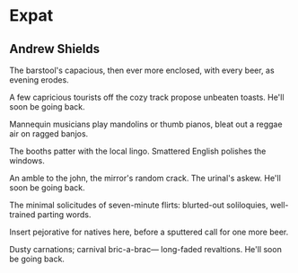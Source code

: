 # Expat
## Andrew Shields
The barstool's capacious, then ever more enclosed,
with every beer, as evening erodes.

A few capricious tourists off the cozy track
propose unbeaten toasts. He'll soon be going back.

Mannequin musicians play mandolins or thumb pianos,
bleat out a reggae air on ragged banjos.

The booths patter with the local lingo.
Smattered English polishes the windows.

An amble to the john, the mirror's random crack.
The urinal's askew. He'll soon be going back.

The minimal solicitudes of seven-minute flirts:
blurted-out soliloquies, well-trained parting words.

Insert pejorative for natives here,
before a sputtered call for one more beer.

Dusty carnations; carnival bric-a-brac—
long-faded revaltions. He'll soon be going back.